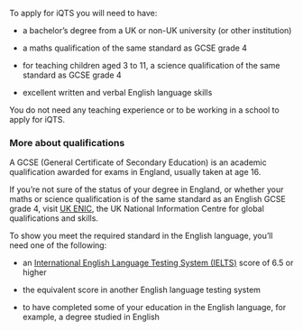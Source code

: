 To apply for iQTS you will need to have: 

* a bachelor’s degree from a UK or non-UK university (or other institution)

* a maths qualification of the same standard as GCSE grade 4 

* for teaching children aged 3 to 11, a science qualification of the same standard as GCSE grade 4 

* excellent written and verbal English language skills

You do not need any teaching experience or to be working in a school to apply for iQTS. 

### More about qualifications

A GCSE (General Certificate of Secondary Education) is an academic qualification awarded for exams in England, usually taken at age 16. 

If you’re not sure of the status of your degree in England, or whether your maths or science qualification is of the same standard as an English GCSE grade 4, visit [UK ENIC](https://enic.org.uk/Qualifications/SOC/Default.aspx), the UK National Information Centre for global qualifications and skills.

To show you meet the required standard in the English language, you’ll need one of the following:

* an [International English Language Testing System (IELTS)](https://www.ielts.org/) score of 6.5 or higher

* the equivalent score in another English language testing system

* to have completed some of your education in the English language, for example, a degree studied in English
